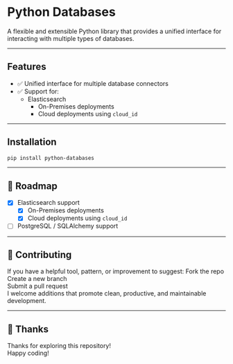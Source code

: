 # Python Databases
A flexible and extensible Python library that provides a unified interface for interacting with multiple types of databases.

---

## Features
- ✅ Unified interface for multiple database connectors
- ✅ Support for:
  - Elasticsearch
    - On-Premises deployments
    - Cloud deployments using `cloud_id`

---

## Installation
```bash
pip install python-databases
```

---

## 📌 Roadmap

* [x] Elasticsearch support
  - [x] On-Premises deployments
  - [x] Cloud deployments using `cloud_id`
* [ ] PostgreSQL / SQLAlchemy support

---

## 🤝 Contributing
If you have a helpful tool, pattern, or improvement to suggest:
Fork the repo <br>
Create a new branch <br>
Submit a pull request <br>
I welcome additions that promote clean, productive, and maintainable development. <br>

---

## 🙏 Thanks
Thanks for exploring this repository! <br>
Happy coding! <br>
